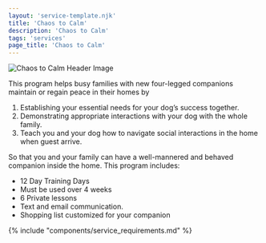 ```yaml
---
layout: 'service-template.njk'
title: 'Chaos to Calm'
description: 'Chaos to Calm'
tags: 'services'
page_title: 'Chaos to Calm'
---
```


![Chaos to Calm Header Image](https://res.cloudinary.com/ftpta-com/image/upload/f_auto,q_auto/v1667315491/Millie/20221013_crop_co13xv.jpg)

This program helps busy families with new four-legged companions maintain or regain peace in their homes by
1.	Establishing your essential needs for your dog’s success together.
2.	Demonstrating appropriate interactions with your dog with the whole family.
3.	Teach you and your dog how to navigate social interactions in the home when guest arrive.

So that you and your family can have a well-mannered and behaved companion inside the home. This program includes:
-	12 Day Training Days
-	Must be used over 4 weeks 
-	6 Private lessons
-	Text and email communication.
-	Shopping list customized for your companion

{% include "components/service_requirements.md" %}